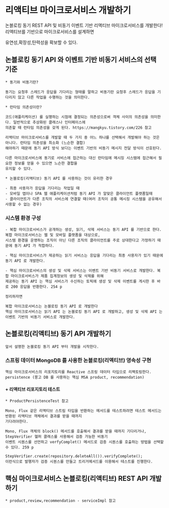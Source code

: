 # 리액티브 마이크로서비스 개발하기

논블로킹 동기 REST API 및 비동기 이벤트 기반 리액티브 마이크로서비스를 개발한다! 리액티브를 기반으로 마이크로서비스를 설계하면

유연성,확장성,탄력성을 확보할 수 있다. 

## 논블로킹 동기 API 와 이벤트 기반 비동기 서비스의 선택 기준 
```
* 동기와 비동기란?

동기는 요청후 스레드가 응답을 기다리는 형태를 말하고 비동기란 요청후 스레드가 응답을 기다리지 않고 다른 작업을 수행하는 것을 의미한다. 
```
```
* 런타임 의존성이란?

코드(애플리케이션) 를 실행하는 시점에 결정되는 의존성으로써 객체 사이의 의존성을 의미한다. 일반적으로 추상화된 클래스나 인터페이스에
의존할 때 런타임 의존성을 갖게 된다. https://mangkyu.tistory.com/226 참고 
```
```
리액티브 마이크로서비스를 개발할 때 두 가지 중 어느 하나를 선택해서 개발해야 하는 것은 아니다. 런타임 의존성을 최소화 (느슨한 결합)
해야하기 때문에 동기 API 방식 보다는 이벤트 기반의 비동기 메시지 전달 방식이 선호된다. 

다른 마이크로서비스에 동기로 서비스에 접근하는 대신 런타임에 메시징 시스템에 접근해서 필요한 정보를 얻을 수 있으면 느슨한 결합을 
유지할 수 있다.
```
```
* 논블로킹(리액티브) 동기 API 를 사용하는 것이 유리한 경우

- 최종 사용자가 응답을 기다리는 작업일 때
- 모바일 앱이나 SPA 웹 애플리케이션처럼 동기 API 가 알맞은 클라이언트 플랫폼일때
- 클라이언트가 다른 조직의 서비스에 연결할 때(여러 조직이 공통 메시징 시스템을 공유해서 사용할 수 없는 경우) 
```
### 시스템 환경 구성 
```
- 복합 마이크로서비스가 공개하는 생성, 읽기, 삭제 서비스는 동기 API 를 기반으로 한다. 복합 마이크로서비스는 웹 및 모바일 플랫폼을 대상으로,
시스템 환경을 운영하는 조직이 아닌 다른 조직의 클라이언트를 주로 상대한다고 가정하기 때문에 동기 API 가 적합하다.

- 핵심 마이크로서비스가 제공하는 읽기 서비스는 응답을 기다리는 최종 사용자가 있기 때문에 동기 API 로 개발한다.

- 핵심 마이크로서비스의 생성 및 삭제 서비스는 이벤트 기반 비동기 서비스로 개발한다. 복합 마이크로서비스가 제품 집계정보의 생성 및 삭제를 위해
제공하는 동기 API 는 핵심 서비스가 수신하는 토픽에 생성 및 삭제 이벤트를 게시한 후 바로 200 응답을 반환한다. 254 p

정리하자면

복합 마이크로서비스는 논블로킹 동기 API 로 개발한다
핵심 마이크로서비스는 읽기 API 는 논블로킹 동기 API 로 개발하고, 생성 및 삭제 API 는 이벤트 기반의 비동기 서비스로 개발한다.
```
## 논블로킹(리액티브) 동기 API 개발하기 
```
앞서 설명한 논블로킹 동기 API 부터 개발을 시작한다.
```
### 스프링 데이터 MongoDB 를 사용한 논블로킹(리액티브) 영속성 구현 
```
핵심 마이크로서비스의 리포지토리를 Reactive 스프링 데이터 타입으로 리팩토링한다. persistence (몽고 DB 를 사용하는 핵심 MSA product, recommendation)
```
#### + 리액티브 리포지토리 테스트
```
* ProductPersistenceTest 참고 

Mono, Flux 같은 리액티브 스트림 타입을 반환하는 메서드를 테스트하려면 테스트 메서드는 반환된 리액티브 객체에서 결과를 받을 때까지 
기다려야한다.

Mono, Flux 객체의 block() 메서드를 호출해서 결과를 받을 때까지 기다리거나, StepVerifier 헬퍼 클래스를 사용해서 검증 가능한 비동기 
이벤트 시퀀스를 선언하고 verfyComplet() 메서드로 검증 시퀀스를 호출하는 방법을 선택할 수 있다. 259 p

StepVerifier.create(repository.deleteAll()).verifyComplete(); 
이런식으로 발행자가 검증 시퀀스를 만들고 트리거메서드를 이용해서 테스트를 진행한다. 
```
## 핵심 마이크로서비스 논블로킹(리액티브) REST API 개발하기
```
* product,review,recommendation - serviceImpl 참고 
```

